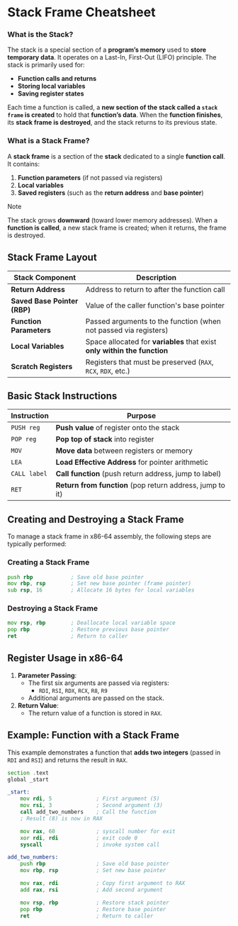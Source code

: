 # Stack Frame Cheatsheet
### What is the Stack?
The stack is a special section of a **program’s memory** used to **store temporary data**. It operates on a Last-In, First-Out (LIFO) principle. The stack is primarily used for:
- **Function calls and returns**
- **Storing local variables**
- **Saving register states**
  
Each time a function is called, a **new section of the stack called a `stack frame` is created** to hold that **function’s data**. When the **function finishes**, its **stack frame is destroyed**, and the stack returns to its previous state.

### What is a Stack Frame?

A **stack frame** is a section of the **stack** dedicated to a single **function call**. It contains:
1. **Function parameters** (if not passed via registers)
2. **Local variables**
3. **Saved registers** (such as the **return address** and **base pointer**)

>[!Note]
>The stack grows **downward** (toward lower memory addresses). When a **function is called**, a new stack frame is created; when it returns, the frame is destroyed.

## Stack Frame Layout
| Stack Component      | Description                                                                 |
|---------------------------|---------------------------------------------------------------------------------|
| **Return Address**        | Address to return to after the function call                                   |
| **Saved Base Pointer (RBP)** | Value of the caller function's base pointer                                 |
| **Function Parameters**   | Passed arguments to the function (when not passed via registers)              |
| **Local Variables**       | Space allocated for **variables** that exist **only within the function**              |
| **Scratch Registers**     |  Registers that must be preserved (`RAX`, `RCX`, `RDX`, etc.)        |


## Basic Stack Instructions

| Instruction | Purpose                                                 |
|-----------------|--------------------------------------------------------------|
| `PUSH reg`      | **Push value** of register onto the stack                        |
| `POP reg`       | **Pop top of stack** into register                               |
| `MOV`           | **Move data** between registers or memory                        |
| `LEA`           | **Load Effective Address** for pointer arithmetic             |
| `CALL label`    | **Call function** (push return address, jump to label)           |
| `RET`           | **Return from function** (pop return address, jump to it)        |


## Creating and Destroying a Stack Frame
To manage a stack frame in x86-64 assembly, the following steps are typically performed:

### Creating a Stack Frame
```asm
push rbp            ; Save old base pointer
mov rbp, rsp        ; Set new base pointer (frame pointer)
sub rsp, 16         ; Allocate 16 bytes for local variables
```
### Destroying a Stack Frame
```asm
mov rsp, rbp        ; Deallocate local variable space
pop rbp             ; Restore previous base pointer
ret                 ; Return to caller
```

## Register Usage in x86-64
1. **Parameter Passing**: 
   - The first six arguments are passed via registers:
     - `RDI`, `RSI`, `RDX`, `RCX`, `R8`, `R9`
   - Additional arguments are passed on the stack.
2. **Return Value**:
   - The return value of a function is stored in `RAX`.
  

## Example: Function with a Stack Frame

This example demonstrates a function that **adds two integers** (passed in `RDI` and `RSI`) and returns the result in `RAX`.

```asm
section .text
global _start

_start:
    mov rdi, 5              ; First argument (5)
    mov rsi, 3              ; Second argument (3)
    call add_two_numbers    ; Call the function
    ; Result (8) is now in RAX

    mov rax, 60             ; syscall number for exit
    xor rdi, rdi            ; exit code 0
    syscall                 ; invoke system call

add_two_numbers:
    push rbp                ; Save old base pointer
    mov rbp, rsp            ; Set new base pointer

    mov rax, rdi            ; Copy first argument to RAX
    add rax, rsi            ; Add second argument

    mov rsp, rbp            ; Restore stack pointer
    pop rbp                 ; Restore base pointer
    ret                     ; Return to caller
```
